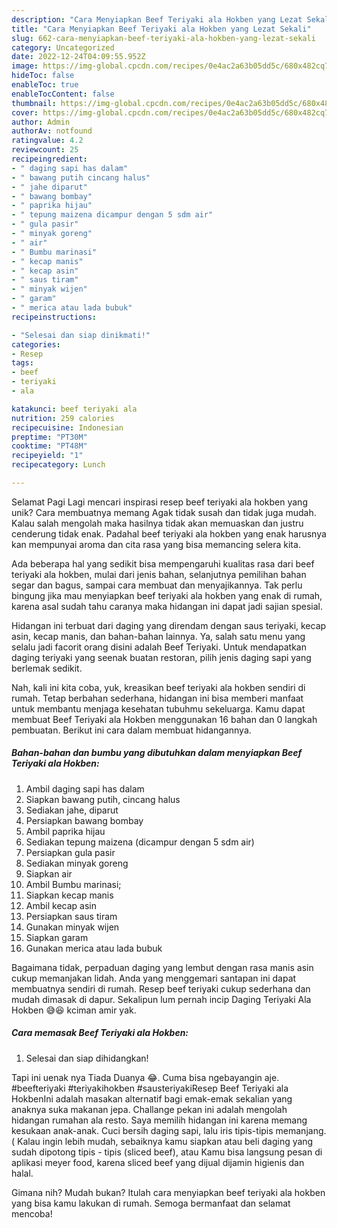 ```yaml
---
description: "Cara Menyiapkan Beef Teriyaki ala Hokben yang Lezat Sekali"
title: "Cara Menyiapkan Beef Teriyaki ala Hokben yang Lezat Sekali"
slug: 662-cara-menyiapkan-beef-teriyaki-ala-hokben-yang-lezat-sekali
category: Uncategorized
date: 2022-12-24T04:09:55.952Z
image: https://img-global.cpcdn.com/recipes/0e4ac2a63b05dd5c/680x482cq70/beef-teriyaki-ala-hokben-foto-resep-utama.jpg
hideToc: false
enableToc: true
enableTocContent: false
thumbnail: https://img-global.cpcdn.com/recipes/0e4ac2a63b05dd5c/680x482cq70/beef-teriyaki-ala-hokben-foto-resep-utama.jpg
cover: https://img-global.cpcdn.com/recipes/0e4ac2a63b05dd5c/680x482cq70/beef-teriyaki-ala-hokben-foto-resep-utama.jpg
author: Admin
authorAv: notfound
ratingvalue: 4.2
reviewcount: 25
recipeingredient:
- " daging sapi has dalam"
- " bawang putih cincang halus"
- " jahe diparut"
- " bawang bombay"
- " paprika hijau"
- " tepung maizena dicampur dengan 5 sdm air"
- " gula pasir"
- " minyak goreng"
- " air"
- " Bumbu marinasi"
- " kecap manis"
- " kecap asin"
- " saus tiram"
- " minyak wijen"
- " garam"
- " merica atau lada bubuk"
recipeinstructions:

- "Selesai dan siap dinikmati!"
categories:
- Resep
tags:
- beef
- teriyaki
- ala

katakunci: beef teriyaki ala 
nutrition: 259 calories
recipecuisine: Indonesian
preptime: "PT30M"
cooktime: "PT48M"
recipeyield: "1"
recipecategory: Lunch

---
```



Selamat Pagi Lagi mencari inspirasi resep beef teriyaki ala hokben yang unik? Cara membuatnya memang Agak tidak susah dan tidak juga mudah. Kalau salah mengolah maka hasilnya tidak akan memuaskan dan justru cenderung tidak enak. Padahal beef teriyaki ala hokben yang enak harusnya kan mempunyai aroma dan cita rasa yang bisa memancing selera kita.


Ada beberapa hal yang sedikit bisa mempengaruhi kualitas rasa dari beef teriyaki ala hokben, mulai dari jenis bahan, selanjutnya pemilihan bahan segar dan bagus, sampai cara membuat dan menyajikannya. Tak perlu bingung jika mau menyiapkan beef teriyaki ala hokben yang enak di rumah, karena asal sudah tahu caranya maka hidangan ini dapat jadi sajian spesial.

Hidangan ini terbuat dari daging yang direndam dengan saus teriyaki, kecap asin, kecap manis, dan bahan-bahan lainnya. Ya, salah satu menu yang selalu jadi facorit orang disini adalah Beef Teriyaki. Untuk mendapatkan daging teriyaki yang seenak buatan restoran, pilih jenis daging sapi yang berlemak sedikit.


Nah, kali ini kita coba, yuk, kreasikan beef teriyaki ala hokben sendiri di rumah. Tetap berbahan sederhana, hidangan ini bisa memberi manfaat untuk membantu menjaga kesehatan tubuhmu sekeluarga. Kamu dapat membuat Beef Teriyaki ala Hokben menggunakan 16 bahan dan 0 langkah pembuatan. Berikut ini cara dalam membuat hidangannya.

<!--inarticleads1-->

##### Bahan-bahan dan bumbu yang dibutuhkan dalam menyiapkan Beef Teriyaki ala Hokben:

1. Ambil  daging sapi has dalam
1. Siapkan  bawang putih, cincang halus
1. Sediakan  jahe, diparut
1. Persiapkan  bawang bombay
1. Ambil  paprika hijau
1. Sediakan  tepung maizena (dicampur dengan 5 sdm air)
1. Persiapkan  gula pasir
1. Sediakan  minyak goreng
1. Siapkan  air
1. Ambil  Bumbu marinasi;
1. Siapkan  kecap manis
1. Ambil  kecap asin
1. Persiapkan  saus tiram
1. Gunakan  minyak wijen
1. Siapkan  garam
1. Gunakan  merica atau lada bubuk


Bagaimana tidak, perpaduan daging yang lembut dengan rasa manis asin cukup memanjakan lidah. Anda yang menggemari santapan ini dapat membuatnya sendiri di rumah. Resep beef teriyaki cukup sederhana dan mudah dimasak di dapur. Sekalipun lum pernah incip Daging Teriyaki Ala Hokben 😅😆 kciman amir yak. 

<!--inarticleads2-->

##### Cara memasak Beef Teriyaki ala Hokben:


1. Selesai dan siap dihidangkan!

Tapi ini uenak nya Tiada Duanya 😂. Cuma bisa ngebayangin aje. #beefteriyaki #teriyakihokben #sausteriyakiResep Beef Teriyaki ala HokbenIni adalah masakan alternatif bagi emak-emak sekalian yang anaknya suka makanan jepa. Challange pekan ini adalah mengolah hidangan rumahan ala resto. Saya memilih hidangan ini karena memang kesukaan anak-anak. Cuci bersih daging sapi, lalu iris tipis-tipis memanjang. ( Kalau ingin lebih mudah, sebaiknya kamu siapkan atau beli daging yang sudah dipotong tipis - tipis (sliced beef), atau Kamu bisa langsung pesan di aplikasi meyer food, karena sliced beef yang dijual dijamin higienis dan halal. 

Gimana nih? Mudah bukan? Itulah cara menyiapkan beef teriyaki ala hokben yang bisa kamu lakukan di rumah. Semoga bermanfaat dan selamat mencoba!
